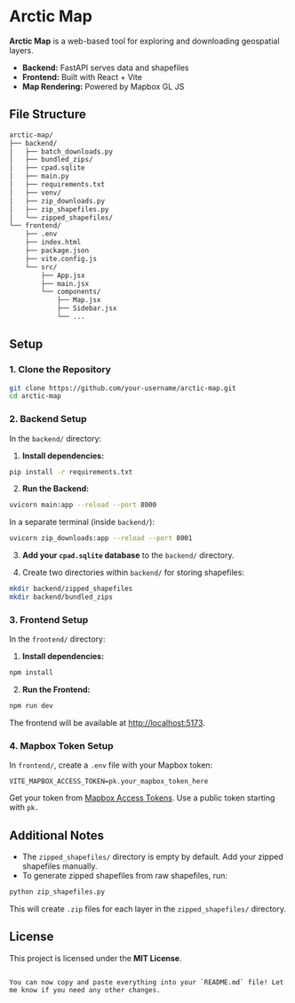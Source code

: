 
# Arctic Map

**Arctic Map** is a web-based tool for exploring and downloading geospatial layers.  
- **Backend:** FastAPI serves data and shapefiles  
- **Frontend:** Built with React + Vite  
- **Map Rendering:** Powered by Mapbox GL JS  

## File Structure

```bash
arctic-map/
├── backend/
│   ├── batch_downloads.py
│   ├── bundled_zips/
│   ├── cpad.sqlite
│   ├── main.py
│   ├── requirements.txt
│   ├── venv/
│   ├── zip_downloads.py
│   ├── zip_shapefiles.py
│   └── zipped_shapefiles/
└── frontend/
    ├── .env
    ├── index.html
    ├── package.json
    ├── vite.config.js
    └── src/
        ├── App.jsx
        ├── main.jsx
        └── components/
            ├── Map.jsx
            ├── Sidebar.jsx
            └── ...
```

## Setup

### 1. Clone the Repository

```bash
git clone https://github.com/your-username/arctic-map.git
cd arctic-map
```

### 2. Backend Setup

In the `backend/` directory:

1. **Install dependencies:**

```bash
pip install -r requirements.txt
```

2. **Run the Backend:**

```bash
uvicorn main:app --reload --port 8000
```

In a separate terminal (inside `backend/`):

```bash
uvicorn zip_downloads:app --reload --port 8001
```

3. **Add your `cpad.sqlite` database** to the `backend/` directory.

4. Create two directories within `backend/` for storing shapefiles:

```bash
mkdir backend/zipped_shapefiles
mkdir backend/bundled_zips
```

### 3. Frontend Setup

In the `frontend/` directory:

1. **Install dependencies:**

```bash
npm install
```

2. **Run the Frontend:**

```bash
npm run dev
```

The frontend will be available at [http://localhost:5173](http://localhost:5173).

### 4. Mapbox Token Setup

In `frontend/`, create a `.env` file with your Mapbox token:

```
VITE_MAPBOX_ACCESS_TOKEN=pk.your_mapbox_token_here
```

Get your token from [Mapbox Access Tokens](https://account.mapbox.com/access-tokens). Use a public token starting with `pk.`

## Additional Notes

- The `zipped_shapefiles/` directory is empty by default. Add your zipped shapefiles manually.
- To generate zipped shapefiles from raw shapefiles, run:

```bash
python zip_shapefiles.py
```

This will create `.zip` files for each layer in the `zipped_shapefiles/` directory.

## License

This project is licensed under the **MIT License**.
```

You can now copy and paste everything into your `README.md` file! Let me know if you need any other changes.